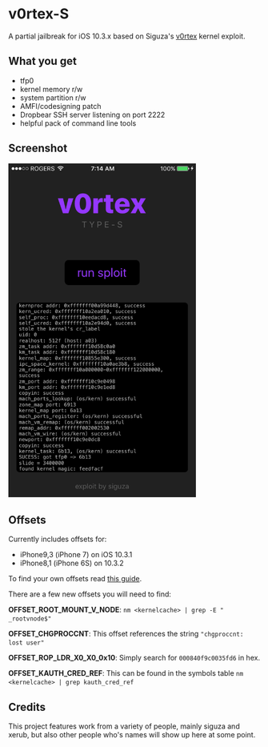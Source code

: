 # v0rtex-S

A partial jailbreak for iOS 10.3.x based on Siguza's [v0rtex](https://github.com/Siguza/v0rtex) kernel exploit.


## What you get

- tfp0
- kernel memory r/w
- system partition r/w
- AMFI/codesigning patch
- Dropbear SSH server listening on port 2222
- helpful pack of command line tools


## Screenshot

<img width="375" src="screenshot.png" alt="Screenshot"/>


## Offsets

Currently includes offsets for:

- iPhone9,3 (iPhone 7) on iOS 10.3.1
- iPhone8,1 (iPhone 6S) on 10.3.2

To find your own offsets read [this guide](https://gist.github.com/uroboro/5b2b2b2aa1793132c4e91826ce844957).

There are a few new offsets you will need to find:

**OFFSET_ROOT_MOUNT_V_NODE**: ```nm <kernelcache> | grep -E " _rootvnode$"```

**OFFSET_CHGPROCCNT**: This offset references the string ```"chgproccnt: lost user"```

**OFFSET_ROP_LDR_X0_X0_0x10**: Simply search for ```000840f9c0035fd6``` in hex.

**OFFSET_KAUTH_CRED_REF**: This can be found in the symbols table ```nm <kernelcache> | grep kauth_cred_ref```


## Credits

This project features work from a variety of people, mainly siguza and xerub, but also other people who's names will show up here at some point.

